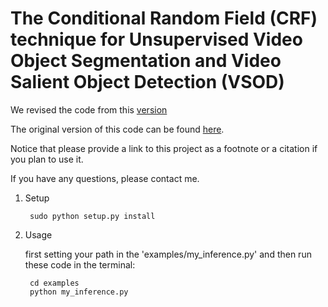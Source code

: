 # The Conditional Random Field (CRF) technique for Unsupervised Video Object Segmentation and Video Salient Object Detection (VSOD)

We revised the code from this [version](https://github.com/Andrew-Qibin/dss_crf)

The original version of this code can be found [here](https://github.com/lucasb-eyer/pydensecrf.git).

Notice that please provide a link to this project as a footnote or a citation if you plan to use it.

If you have any questions, please contact me.

1. Setup
    
   ```
    sudo python setup.py install
    ```  

2. Usage

    first setting your path in the 'examples/my_inference.py' and then run these code in the terminal: 
   ```
    cd examples
    python my_inference.py
   ```